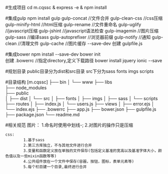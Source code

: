 #生成项目
    cd m.cqssc & express -e & npm install

#集成gulp
    npm install gulp 
                gulp-concat                         //文件合并
                gulp-clean-css                      //css压缩
                gulp-minify-html                    //html压缩
                gulp-rename                         //文件重命名
                gulp-uglify                         //javascript压缩
                gulp-jshint                         //javascript语法检查
                gulp-imagemin                       //图片压缩
                gulp-sass                           //编译sass
                gulp-autoprefixer                   //浏览器前缀
                gulp-notify                         //通知
                gulp-clean                          //清理文件
                gulp-cache                          //图片缓存
            --save-dev
    创建 gulpfile.js

#集成bower
    npm install --save-dev
    bower init      
    创建 .bowerrc                                   //指定directory,定义下载路径
    bower install jquery ionic --save

#规划目录
    public目录分为dist和src目录
    src下分为sass fonts imgs scripts

#目录结构
    [m.cqssc]
        ├── bin
        │   └── www
        ├── libs  
        ├── node_modules                                                                      
        ├── public                                        
        │   ├── dist
        │   └── src
        │       ├── fonts
        │       ├── imgs
        │       ├── sass
        │       └── scripts
        ├── routes
        │   ├── index.js
        │   └── users.js
        ├── views
        │   ├── error.ejs
        │   └── index.ejs
        ├── .bowerrc
        ├── app.js
        ├── bower.json
        ├── gulpfile.js                                       
        ├── package.json
        └── readme.md





#相关规范
    图片：
            1.命名时使用中划线-;
            2.对图片的操作只是压缩

    css:    
            1.基于sass 
            2.第三方库独立，不与其他文件进行合并
            3.变量和函数定义放在单独的文件保存(包括定义基准的宽高以及基准字体大小，颜色值以及一些mixin函数等等)
            4.公共组件放在一个文件中保存(容器，按钮，图标，表单元素等)
            5.每个栏目建一个目录,最终进行合并        
